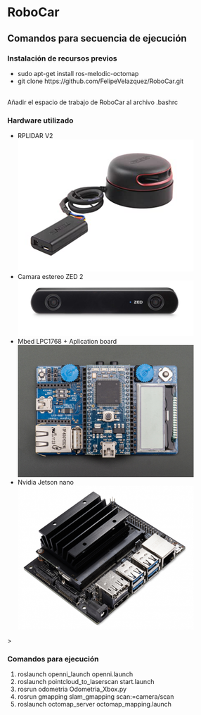 <h1> RoboCar</h1> 
<h2 > Comandos para secuencia de ejecución </h2>
<h3> Instalación de recursos previos </h3>
<ul>
  <li>sudo apt-get install ros-melodic-octomap</li>
  <li>git clone https://github.com/FelipeVelazquez/RoboCar.git</li>
</ul>
<br> Añadir el espacio de trabajo de RoboCar al archivo .bashrc </br>
<h3>Hardware utilizado</h3>
<ul>
	<li>RPLIDAR V2</li>
	<img src="images/rplidar.jpg" width="400"> 
	<li>Camara estereo ZED 2</li>
	<img src="images/zed2.jpg" width="400">
	<li>Mbed LPC1768 + Aplication board</li>
	<img src="images/mbed.jpg" width="400">
	<li>Nvidia Jetson nano</li>
	<img src="images/jetson.jpg" width="400">
</ul>>
<h3> Comandos para ejecución </h3>
<ol>
  <li>roslaunch openni_launch openni.launch</li>
  <li>roslaunch pointcloud_to_laserscan start.launch</li>
  <li >rosrun odometria Odometria_Xbox.py</li>
  <li >rosrun gmapping slam_gmapping scan:=camera/scan</li>
  <li >roslaunch octomap_server octomap_mapping.launch</li>
</ol>
